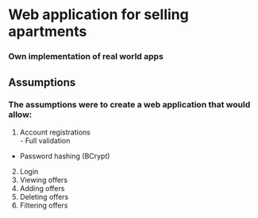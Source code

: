 # Web application for selling apartments 
### Own implementation of real world apps

## Assumptions
### The assumptions were to create a web application that would allow:
1. Account registrations
  <br />- Full validation
  - Password hashing (BCrypt)
2. Login 
3. Viewing offers
4. Adding offers
5. Deleting offers
5. Filtering offers
